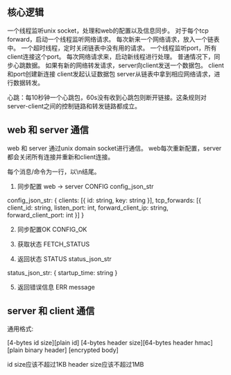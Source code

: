## 核心逻辑

一个线程监听unix socket，处理和web的配置以及信息同步。
对于每个tcp forward，启动一个线程监听网络请求。
    每次新来一个网络请求，放入一个链表中。
一个超时线程，定时关闭链表中没有用的请求。
一个线程监听port，所有client连接这个port。
    每次网络请求来，启动新线程进行处理。
    普通情况下，同步心跳数据。
    如果有新的网络转发请求，server向client发送一个数据包。
        client和port创建新连接
        client发起认证数据包
        server从链表中拿到相应网络请求，进行数据转发。

心跳：每10秒钟一个心跳包，60s没有收到心跳包则断开链接。这条规则对server-client之间的控制链路和转发链路都成立。

## web 和 server 通信

web 和 server 通过unix domain socket进行通信。
web每次重新配置，server都会关闭所有连接并重新和client连接。

每个消息/命令为一行，以\n结尾。

1. 同步配置 web -> server
CONFIG config_json_str

config_json_str:
{
    clients: [{
        id: string,
        key: string
    }],
    tcp_forwards: [{
        client_id: string,
        listen_port: int,
        forward_client_ip: string,
        forward_client_port: int
    }]
}

2. 同步配置OK
CONFIG_OK

3. 获取状态
FETCH_STATUS

4. 返回状态
STATUS status_json_str

status_json_str:
{
    startup_time: string
}

5. 返回错误信息
ERR message

## server 和 client 通信

通用格式:

[4-bytes id size][plain id]
[4-bytes header size][64-bytes header hmac][plain binary header]
[encrypted body]

id size应该不超过1KB
header size应该不超过1MB
